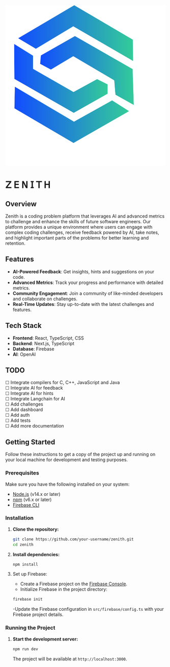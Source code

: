 <div align="center">
  <img src="./public/logo.svg" alt="Zenith Logo" />
</div>

# 𝖹 𝖤 𝖭 𝖨 𝖳 𝖧

## Overview

Zenith is a coding problem platform that leverages AI and advanced metrics to challenge and enhance the skills of future software engineers. Our platform provides a unique environment where users can engage with complex coding challenges, receive feedback powered by AI, take notes, and highlight important parts of the problems for better learning and retention.

## Features

- **AI-Powered Feedback**: Get insights, hints and suggestions on your code.
- **Advanced Metrics**: Track your progress and performance with detailed metrics.
- **Community Engagement**: Join a community of like-minded developers and collaborate on challenges.
- **Real-Time Updates**: Stay up-to-date with the latest challenges and features.

## Tech Stack

- **Frontend**: React, TypeScript, CSS
- **Backend**: Next.js, TypeScript
- **Database**: Firebase
- **AI**: OpenAI

## TODO

☐ Integrate compilers for C, C++, JavaScript and Java <br />
☐ Integrate AI for feedback <br />
☐ Integrate AI for hints <br />
☐ Integrate Langchain for AI <br />
☐ Add challenges <br />
☐ Add dashboard <br />
☐ Add auth <br />
☐ Add tests <br />
☐ Add more documentation <br />


## Getting Started

Follow these instructions to get a copy of the project up and running on your local machine for development and testing purposes.

### Prerequisites

Make sure you have the following installed on your system:

- [Node.js](https://nodejs.org/) (v14.x or later)
- [npm](https://www.npmjs.com/) (v6.x or later)
- [Firebase CLI](https://firebase.google.com/docs/cli)

### Installation

1. **Clone the repository:**

   ```sh
   git clone https://github.com/your-username/zenith.git
   cd zenith
   ```
2. **Install dependencies:**

   ```sh
   npm install
   ```
3. Set up Firebase:

    - Create a Firebase project on the [Firebase Console](https://console.firebase.google.com/).
    - Initialize Firebase in the project directory:

   ```sh
   firebase init
   ```
   -Update the Firebase configuration in `src/firebase/config.ts` with your Firebase project details.

### Running the Project

1. **Start the development server:**

   ```sh
   npm run dev
   ```
   The project will be available at `http://localhost:3000`.

